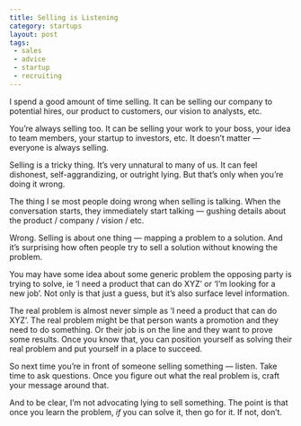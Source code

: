 ```yaml
---
title: Selling is Listening
category: startups
layout: post
tags: 
 - sales
 - advice
 - startup
 - recruiting
---
```


I spend a good amount of time selling. It can be selling our company to potential hires, our product to customers, our vision to analysts, etc. 

You’re always selling too. It can be selling your work to your boss, your idea to team members, your startup to investors, etc. It doesn’t matter — everyone is always selling.  

Selling is a tricky thing. It’s very unnatural to many of us. It can feel dishonest, self-aggrandizing, or outright lying. But that’s only when you’re doing it wrong. 

The thing I se most people doing wrong when selling is talking. When the conversation starts, they immediately start talking — gushing details about the product / company / vision / etc.

Wrong. Selling is about one thing — mapping a problem to a solution. And it’s surprising how often people try to sell a solution without knowing the problem. 

You may have some idea about some generic problem the opposing party is trying to solve, ie ‘I need a product that can do XYZ’ or ‘I’m looking for a new job’. Not only is that just a guess, but it’s also surface level information. 

The real problem is almost never simple as ‘I need a product that can do XYZ’. The real problem might be that person wants a promotion and they need to do something. Or their job is on the line and they want to prove some results. Once you know that, you can position yourself as solving their real problem and put yourself in a place to succeed.

So next time you’re in front of someone selling something — listen. Take time to ask questions. Once you figure out what the real problem is, craft your message around that.

And to be clear, I’m not advocating lying to sell something. The point is that once you learn the problem, *if* you can solve it, then go for it. If not, don’t.


